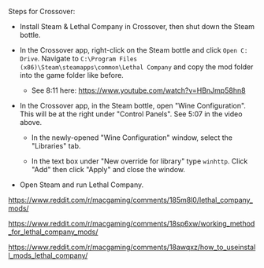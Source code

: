 Steps for Crossover:

* Install Steam & Lethal Company in Crossover, then shut down the Steam bottle.

* In the Crossover app, right-click on the Steam bottle and click `Open C: Drive`. Navigate to `C:\Program Files (x86)\Steam\steamapps\common\Lethal Company` and copy the mod folder into the game folder like before.

  * See 8:11 here: https://www.youtube.com/watch?v=HBnJmp58hn8

* In the Crossover app, in the Steam bottle, open "Wine Configuration". This will be at the right under "Control Panels". See 5:07 in the video above.

  * In the newly-opened "Wine Configuration" window, select the "Libraries" tab.

  * In the text box under "New override for library" type `winhttp`. Click "Add" then click "Apply" and close the window.

* Open Steam and run Lethal Company.

https://www.reddit.com/r/macgaming/comments/185m8l0/lethal_company_mods/

https://www.reddit.com/r/macgaming/comments/18sp6xw/working_method_for_lethal_company_mods/

https://www.reddit.com/r/macgaming/comments/18awqxz/how_to_useinstall_mods_lethal_company/